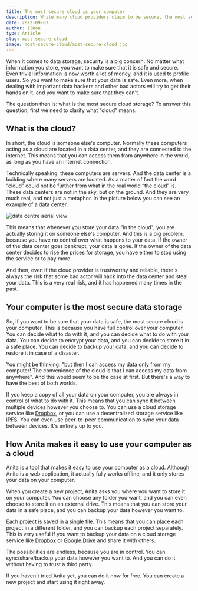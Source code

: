 ```yaml
---
title: The most secure cloud is your computer
description: While many cloud providers claim to be secure, the most secure and private cloud is your computer.
date: 2022-09-07
author: ilDon
type: Article
slug: most-secure-cloud
image: most-secure-cloud/most-secure-cloud.jpg
---
```

When it comes to data storage, security is a big concern. No matter what information you store, you want to make sure that it is safe and secure. Even trivial information is now worth a lot of money, and it is used to profile users.
So you want to make sure that your data is safe. Even more, when dealing with important data hackers and other bad actors will try to get their hands on it, and you want to make sure that they can't. 

The question then is: what is the most secure cloud storage? To answer this question, first we need to clarify what “cloud” means.

<!-- /preview -->

## What is the cloud?

In short, the cloud is someone else's computer. Normally these computers acting as a cloud are located in a data center, and they are connected to the internet. This means that you can access them from anywhere in the world, as long as you have an internet connection.

Technically speaking, these computers are servers. And the data center is a building where many servers are located. As a matter of fact the word “cloud” could not be further from what in the real world “the cloud” is. These data centers are not in the sky, but on the ground. And they are very much real, and not just a metaphor. In the picture below you can see an example of a data center.

![data centre aerial view](/assets/images/blog/most-secure-cloud/data_centre.jpg)

This means that whenever you store your data "in the cloud", you are actually storing it on someone else's computer. And this is a big problem, because you have no control over what happens to your data. If the owner of the data center goes bankrupt, your data is gone. If the owner of the data center decides to rise the prices for storage, you have either to stop using the service or to pay more. 

And then, even if the cloud provider is trustworthy and reliable, there's always the risk that some bad actor will hack into the data center and steal your data. This is a very real risk, and it has happened many times in the past.

## Your computer is the most secure data storage

So, if you want to be sure that your data is safe, the most secure cloud is your computer. This is because you have full control over your computer. You can decide what to do with it, and you can decide what to do with your data. You can decide to encrypt your data, and you can decide to store it in a safe place. You can decide to backup your data, and you can decide to restore it in case of a disaster.

You might be thinking: "but then I can access my data only from my computer! The convenience of the cloud is that I can access my data from anywhere". And this would seem to be the case at first. But there's a way to have the best of both worlds.

If you keep a copy of all your data on your computer, you are always in control of what to do with it. This means that you can sync it between multiple devices however you choose to. You can use a cloud storage service like [Dropbox](https://www.dropbox.com/), or you can use a decentralized storage service like [IPFS](https://ipfs.tech/). You can even use peer-to-peer communication to sync your data between devices. It's entirely up to you.

## How Anita makes it easy to use your computer as a cloud

Anita is a tool that makes it easy to use your computer as a cloud. Although Anita is a web application, it actually fully works offline, and it only stores your data on your computer.

When you create a new project, Anita asks you where you want to store it on your computer. You can choose any folder you want, and you can even choose to store it on an external drive. This means that you can store your data in a safe place, and you can backup your data however you want to.

Each project is saved in a single file. This means that you can place each project in a different folder, and you can backup each project separately. This is very useful if you want to backup your data on a cloud storage service like [Dropbox](https://www.dropbox.com/) or [Google Drive](https://www.google.com/intl/it_it/drive/) and share it with others.

The possibilities are endless, because you are in control. You can sync/share/backup your data however you want to. And you can do it without having to trust a third party.

If you haven't tried Anita yet, you can do it now for free. You can create a new project and start using it right away.